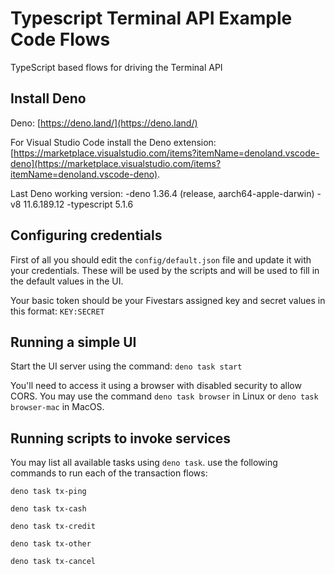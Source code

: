 # Typescript Terminal API Example Code Flows

TypeScript based flows for driving the Terminal API

## Install Deno

Deno: [https://deno.land/](https://deno.land/)

For Visual Studio Code install the Deno extension: [https://marketplace.visualstudio.com/items?itemName=denoland.vscode-deno](https://marketplace.visualstudio.com/items?itemName=denoland.vscode-deno).

Last Deno working version:
-deno 1.36.4 (release, aarch64-apple-darwin)
-v8 11.6.189.12
-typescript 5.1.6

## Configuring credentials

First of all you should edit the `config/default.json` file and update it with your credentials. These will be used by the scripts and will be used to fill in the default values in the UI.

Your basic token should be your Fivestars assigned key and secret values in this format: `KEY:SECRET`

## Running a simple UI

Start the UI server using the command: `deno task start`

You'll need to access it using a browser with disabled security to allow CORS.
You may use the command `deno task browser` in Linux or `deno task browser-mac` in MacOS.

## Running scripts to invoke services

You may list all available tasks using `deno task`.
use the following commands to run each of the transaction flows:

`deno task tx-ping`

`deno task tx-cash`

`deno task tx-credit`

`deno task tx-other`

`deno task tx-cancel`
